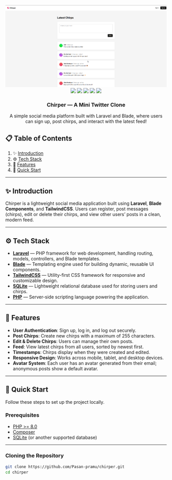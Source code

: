 <div align="center">
  <br />
  <a href="" target="_blank">
    <img src="public/images/chirps.png" alt="Chirper Banner" width="600">
  </a>
  <br />

  <div>
    <img src="https://img.shields.io/badge/-Laravel-FF2D20?style=for-the-badge&logo=laravel&logoColor=white"/>
  <img src="https://img.shields.io/badge/-TailwindCSS-38B2AC?style=for-the-badge&logo=tailwindcss&logoColor=white"/>
  <img src="https://img.shields.io/badge/-PHP-777BB4?style=for-the-badge&logo=php&logoColor=white"/>
  <img src="https://img.shields.io/badge/-SQLite-003B57?style=for-the-badge&logo=sqlite&logoColor=white"/>
<img src="https://img.shields.io/badge/-Blade-FF2D20?style=for-the-badge&logo=laravel&logoColor=white"/>

  </div>

  <h3 align="center">Chirper — A Mini Twitter Clone</h3>

  <div align="center">
    A simple social media platform built with Laravel and Blade, where users can sign up, post chirps, and interact with the latest feed!
  </div>
</div>

## 📋 Table of Contents

1. ✨ [Introduction](#introduction)
2. ⚙️ [Tech Stack](#tech-stack)
3. 🔋 [Features](#features)
4. 🤸 [Quick Start](#quick-start)

---

## <a name="introduction">✨ Introduction</a>

Chirper is a lightweight social media application built using **Laravel**, **Blade Components**, and **TailwindCSS**. Users can register, post messages (chirps), edit or delete their chirps, and view other users’ posts in a clean, modern feed.

---

## <a name="tech-stack">⚙️ Tech Stack</a>

- **[Laravel](https://laravel.com/)** — PHP framework for web development, handling routing, models, controllers, and Blade templates.
- **[Blade](https://laravel.com/docs/10.x/blade)** — Templating engine used for building dynamic, reusable UI components.
- **[TailwindCSS](https://tailwindcss.com/)** — Utility-first CSS framework for responsive and customizable design.
- **[SQLite](https://www.sqlite.org/index.html)** — Lightweight relational database used for storing users and chirps.
- **[PHP](https://www.php.net/)** — Server-side scripting language powering the application.

---

## <a name="features">🔋 Features</a>

- **User Authentication**: Sign up, log in, and log out securely.
- **Post Chirps**: Create new chirps with a maximum of 255 characters.
- **Edit & Delete Chirps**: Users can manage their own posts.
- **Feed**: View latest chirps from all users, sorted by newest first.
- **Timestamps**: Chirps display when they were created and edited.
- **Responsive Design**: Works across mobile, tablet, and desktop devices.
- **Avatar System**: Each user has an avatar generated from their email; anonymous posts show a default avatar.

---

## <a name="quick-start">🤸 Quick Start</a>

Follow these steps to set up the project locally.

### Prerequisites

- [PHP >= 8.0](https://www.php.net/)
- [Composer](https://getcomposer.org/)
- [SQLite](https://www.sqlite.org/index.html) (or another supported database)

---

### Cloning the Repository

```bash
git clone https://github.com/Pasan-pramu/chirper.git
cd chirper
